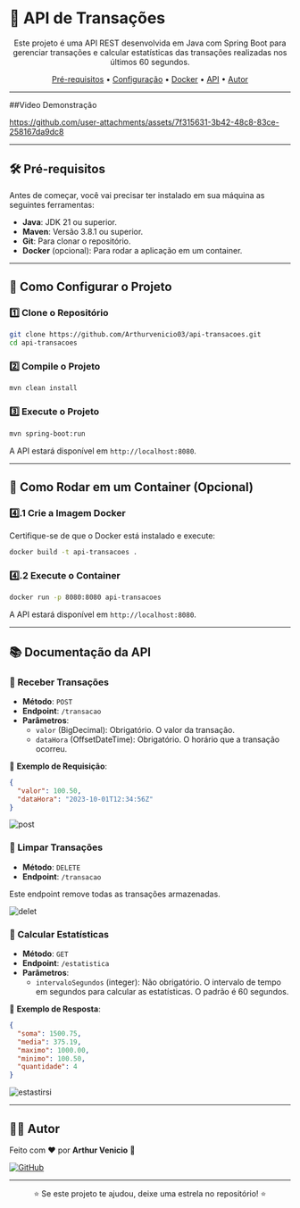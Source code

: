 # 📌 API de Transações

<p align="center">
  Este projeto é uma API REST desenvolvida em Java com Spring Boot para gerenciar transações e calcular estatísticas das transações realizadas nos últimos 60 segundos.
</p>

<p align="center">
  <a href="#-pré-requisitos">Pré-requisitos</a> •
  <a href="#-como-configurar-o-projeto">Configuração</a> •
  <a href="#-como-rodar-em-um-container-opcional">Docker</a> •
  <a href="#-documentação-da-api">API</a> •
  <a href="#-autor">Autor</a>
</p>

---
##Video Demonstração


https://github.com/user-attachments/assets/7f315631-3b42-48c8-83ce-258167da9dc8



--------

## 🛠️ Pré-requisitos

Antes de começar, você vai precisar ter instalado em sua máquina as seguintes ferramentas:
- **Java**: JDK 21 ou superior.
- **Maven**: Versão 3.8.1 ou superior.
- **Git**: Para clonar o repositório.
- **Docker** (opcional): Para rodar a aplicação em um container.

---

## 🚀 Como Configurar o Projeto

### 1️⃣ Clone o Repositório

```bash
git clone https://github.com/Arthurvenicio03/api-transacoes.git
cd api-transacoes
```

### 2️⃣ Compile o Projeto

```bash
mvn clean install
```

### 3️⃣ Execute o Projeto

```bash
mvn spring-boot:run
```

A API estará disponível em `http://localhost:8080`.

---

## 🐳 Como Rodar em um Container (Opcional)

### 4️⃣.1 Crie a Imagem Docker

Certifique-se de que o Docker está instalado e execute:

```bash
docker build -t api-transacoes .
```

### 4️⃣.2 Execute o Container

```bash
docker run -p 8080:8080 api-transacoes
```

A API estará disponível em `http://localhost:8080`.

---

## 📚 Documentação da API

### 🔹 Receber Transações

- **Método**: `POST`
- **Endpoint**: `/transacao`
- **Parâmetros**:
  - `valor` (BigDecimal): Obrigatório. O valor da transação.
  - `dataHora` (OffsetDateTime): Obrigatório. O horário que a transação ocorreu.

📌 **Exemplo de Requisição**:

```json
{
  "valor": 100.50,
  "dataHora": "2023-10-01T12:34:56Z"
}
```
![post](https://github.com/user-attachments/assets/53b26397-d233-48db-9598-9ea252218b86)


### 🔹 Limpar Transações

- **Método**: `DELETE`
- **Endpoint**: `/transacao`

Este endpoint remove todas as transações armazenadas.

![delet](https://github.com/user-attachments/assets/f410bbcb-8f2f-4d59-acd2-14e32ac452cb)



### 🔹 Calcular Estatísticas

- **Método**: `GET`
- **Endpoint**: `/estatistica`
- **Parâmetros**:
  - `intervaloSegundos` (integer): Não obrigatório. O intervalo de tempo em segundos para calcular as estatísticas. O padrão é 60 segundos.

📌 **Exemplo de Resposta**:

```json
{
  "soma": 1500.75,
  "media": 375.19,
  "maximo": 1000.00,
  "minimo": 100.50,
  "quantidade": 4
}
```
![estastirsi](https://github.com/user-attachments/assets/cf5691a8-e4e2-47cc-8108-8300c2ae0d69)


---

## 👨‍💻 Autor

Feito com ❤️ por **Arthur Venicio** 👋

[![GitHub](https://img.shields.io/badge/GitHub-Arthurvenicio03-181717?style=for-the-badge&logo=github)](https://github.com/Arthurvenicio03)

---

<p align="center">
  ⭐️ Se este projeto te ajudou, deixe uma estrela no repositório! ⭐️
</p>
